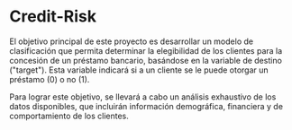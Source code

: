 # Credit-Risk

El objetivo principal de este proyecto es desarrollar un modelo de clasificación que permita determinar la elegibilidad de los clientes para la concesión de un préstamo bancario, basándose en la variable de destino ("target"). Esta variable indicará si a un cliente se le puede otorgar un préstamo (0) o no (1).

Para lograr este objetivo, se llevará a cabo un análisis exhaustivo de los datos disponibles, que incluirán información demográfica, financiera y de comportamiento de los clientes. 
